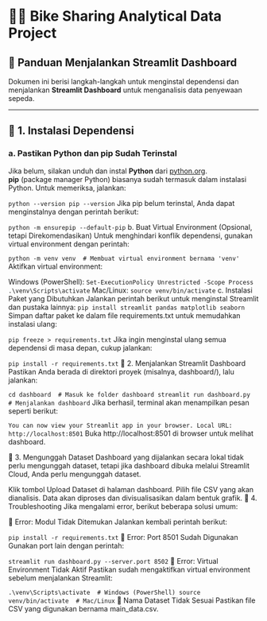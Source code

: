# 🚴‍♂️ Bike Sharing Analytical Data Project

## 🚀 Panduan Menjalankan Streamlit Dashboard  
Dokumen ini berisi langkah-langkah untuk menginstal dependensi dan menjalankan **Streamlit Dashboard** untuk menganalisis data penyewaan sepeda.  

---

## 📌 1. Instalasi Dependensi  

### **a. Pastikan Python dan pip Sudah Terinstal**  
Jika belum, silakan unduh dan instal **Python** dari [python.org](https://www.python.org/).  
**pip** (package manager Python) biasanya sudah termasuk dalam instalasi Python. Untuk memeriksa, jalankan:  

`
python --version
pip --version
`
Jika pip belum terinstal, Anda dapat menginstalnya dengan perintah berikut:

`
python -m ensurepip --default-pip
`
b. Buat Virtual Environment (Opsional, tetapi Direkomendasikan)
Untuk menghindari konflik dependensi, gunakan virtual environment dengan perintah:

`
python -m venv venv  # Membuat virtual environment bernama 'venv'
`
Aktifkan virtual environment:

Windows (PowerShell):
`
Set-ExecutionPolicy Unrestricted -Scope Process
.\venv\Scripts\activate
`
Mac/Linux:
`
source venv/bin/activate
`
c. Instalasi Paket yang Dibutuhkan
Jalankan perintah berikut untuk menginstal Streamlit dan pustaka lainnya:
`
pip install streamlit pandas matplotlib seaborn
`
Simpan daftar paket ke dalam file requirements.txt untuk memudahkan instalasi ulang:

`
pip freeze > requirements.txt
`
Jika ingin menginstal ulang semua dependensi di masa depan, cukup jalankan:

`
pip install -r requirements.txt
`
📌 2. Menjalankan Streamlit Dashboard
Pastikan Anda berada di direktori proyek (misalnya, dashboard/), lalu jalankan:

`
cd dashboard  # Masuk ke folder dashboard
streamlit run dashboard.py  # Menjalankan dashboard
`
Jika berhasil, terminal akan menampilkan pesan seperti berikut:

`
You can now view your Streamlit app in your browser.
Local URL: http://localhost:8501
`
Buka http://localhost:8501 di browser untuk melihat dashboard.

📌 3. Mengunggah Dataset
Dashboard yang dijalankan secara lokal tidak perlu mengunggah dataset, tetapi jika dashboard dibuka melalui Streamlit Cloud, Anda perlu mengunggah dataset.

Klik tombol Upload Dataset di halaman dashboard.
Pilih file CSV yang akan dianalisis.
Data akan diproses dan divisualisasikan dalam bentuk grafik.
📌 4. Troubleshooting
Jika mengalami error, berikut beberapa solusi umum:

🔹 Error: Modul Tidak Ditemukan
Jalankan kembali perintah berikut:

`
pip install -r requirements.txt
`
🔹 Error: Port 8501 Sudah Digunakan
Gunakan port lain dengan perintah:

`
streamlit run dashboard.py --server.port 8502
`
🔹 Error: Virtual Environment Tidak Aktif
Pastikan sudah mengaktifkan virtual environment sebelum menjalankan Streamlit:

`
.\venv\Scripts\activate  # Windows (PowerShell)
source venv/bin/activate  # Mac/Linux
`
🔹 Nama Dataset Tidak Sesuai
Pastikan file CSV yang digunakan bernama main_data.csv.

